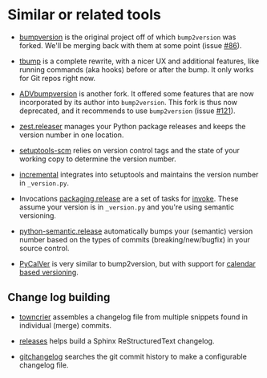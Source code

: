 # Similar or related tools

* [bumpversion](https://pypi.org/project/bumpversion/) is the original project
  off of which `bump2version` was forked.  We'll be merging
  back with them at some point (issue [#86](https://github.com/c4urself/bump2version/issues/86)).
  
* [tbump](https://github.com/tankerhq/tbump) is a complete rewrite, with a nicer UX and additional features, like running commands (aka hooks) before or after the bump. It only works for Git repos right now.

* [ADVbumpversion](https://github.com/andrivet/advbumpversion) is another fork.
  It offered some features that are now incorporated by its author into `bump2version`. 
  This fork is thus now deprecated, and it recommends to use `bump2version`
  (issue [#121](https://github.com/c4urself/bump2version/issues/121)).

* [zest.releaser](https://pypi.org/project/zest.releaser/) manages
  your Python package releases and keeps the version number in one location.

* [setuptools-scm](https://pypi.org/project/setuptools-scm/) relies on 
  version control tags and the state of your working copy to determine
  the version number.

* [incremental](https://pypi.org/project/incremental/) integrates into
  setuptools and maintains the version number in `_version.py`.

* Invocations [packaging.release](https://invocations.readthedocs.io/en/latest/)
  are a set of tasks for [invoke](https://www.pyinvoke.org/).
  These assume your version is in `_version.py` and you're using
  semantic versioning.

* [python-semantic.release](https://github.com/relekang/python-semantic-release)
  automatically bumps your (semantic) version number based on the 
  types of commits (breaking/new/bugfix) in your source control.
  
* [PyCalVer](https://gitlab.com/mbarkhau/pycalver) is very similar to bump2version, but with support for [calendar based versioning](https://calver.org/).


## Change log building
  
* [towncrier](https://pypi.org/project/towncrier/) assembles a changelog
  file from multiple snippets found in individual (merge) commits.
  
* [releases](https://pypi.org/project/releases/) helps build a Sphinx
  ReStructuredText changelog.
  
* [gitchangelog](https://pypi.org/project/gitchangelog/) searches
  the git commit history to make a configurable changelog file.
